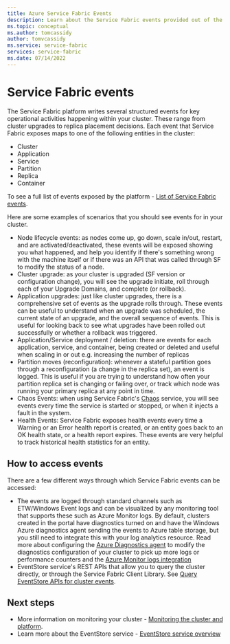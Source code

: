 ```yaml
---
title: Azure Service Fabric Events 
description: Learn about the Service Fabric events provided out of the box to help you monitor your Azure Service Fabric cluster.
ms.topic: conceptual
ms.author: tomcassidy
author: tomvcassidy
ms.service: service-fabric
services: service-fabric
ms.date: 07/14/2022
---
```


# Service Fabric events

The Service Fabric platform writes several structured events for key operational activities happening within your cluster. These range from cluster upgrades to replica placement decisions. Each event that Service Fabric exposes maps to one of the following entities in the cluster:
* Cluster
* Application
* Service
* Partition
* Replica
* Container

To see a full list of events exposed by the platform - [List of Service Fabric events](service-fabric-diagnostics-event-generation-operational.md).

Here are some examples of scenarios that you should see events for in your cluster. 
* Node lifecycle events: as nodes come up, go down, scale in/out, restart, and are activated/deactivated, these events will be exposed showing you what happened, and help you identify if there's something wrong with the machine itself or if there was an API that was called through SF to modify the status of a node.
* Cluster upgrade: as your cluster is upgraded (SF version or configuration change), you will see the upgrade initiate, roll through each of your Upgrade Domains, and complete (or rollback). 
* Application upgrades: just like cluster upgrades, there is a comprehensive set of events as the upgrade rolls through. These events can be useful to understand when an upgrade was scheduled, the current state of an upgrade, and the overall sequence of events. This is useful for looking back to see what upgrades have been rolled out successfully or whether a rollback was triggered.
* Application/Service deployment / deletion: there are events for each application, service, and container, being created or deleted and useful when scaling in or out e.g. increasing the number of replicas
* Partition moves (reconfiguration): whenever a stateful partition goes through a reconfiguration (a change in the replica set), an event is logged. This is useful if you are trying to understand how often your partition replica set is changing or failing over, or track which node was running your primary replica at any point in time.
* Chaos Events: when using Service Fabric's [Chaos](service-fabric-controlled-chaos.md) service, you will see events every time the service is started or stopped, or when it injects a fault in the system.
* Health Events: Service Fabric exposes health events every time a Warning or an Error health report is created, or an entity goes back to an OK health state, or a health report expires. These events are very helpful to track historical health statistics for an entity. 

## How to access events

There are a few different ways through which Service Fabric events can be accessed:
* The events are logged through standard channels such as ETW/Windows Event logs and can be visualized by any monitoring tool that supports these such as Azure Monitor logs. By default, clusters created in the portal have diagnostics turned on and have the Windows Azure diagnostics agent sending the events to Azure table storage, but you still need to integrate this with your log analytics resource. Read more about configuring the [Azure Diagnostics agent](service-fabric-diagnostics-event-aggregation-wad.md) to modify the diagnostics configuration of your cluster to pick up more logs or performance counters and the [Azure Monitor logs integration](service-fabric-diagnostics-event-analysis-oms.md)
* EventStore service's REST APIs that allow you to query the cluster directly, or through the Service Fabric Client Library. See [Query EventStore APIs for cluster events](service-fabric-diagnostics-eventstore-query.md).

## Next steps
* More information on monitoring your cluster - [Monitoring the cluster and platform](service-fabric-diagnostics-event-generation-infra.md).
* Learn more about the EventStore service - [EventStore service overview](service-fabric-diagnostics-eventstore.md)
